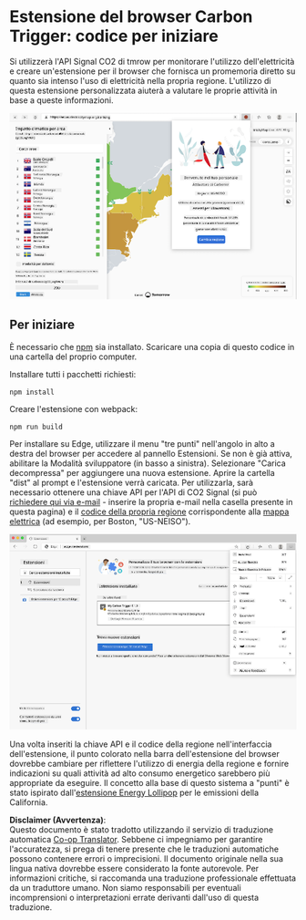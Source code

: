 <!--
CO_OP_TRANSLATOR_METADATA:
{
  "original_hash": "9a6b22a2eff0f499b66236be973b24ad",
  "translation_date": "2025-08-26T00:00:17+00:00",
  "source_file": "5-browser-extension/solution/translation/README.it.md",
  "language_code": "it"
}
-->
# Estensione del browser Carbon Trigger: codice per iniziare

Si utilizzerà l'API Signal CO2 di tmrow per monitorare l'utilizzo dell'elettricità e creare un'estensione per il browser che fornisca un promemoria diretto su quanto sia intenso l'uso di elettricità nella propria regione. L'utilizzo di questa estensione personalizzata aiuterà a valutare le proprie attività in base a queste informazioni.

![videata dell'estensione](../../../../../translated_images/extension-screenshot.0e7f5bfa110e92e3875e1bc9405edd45a3d2e02963e48900adb91926a62a5807.it.png)

## Per iniziare

È necessario che [npm](https://npmjs.com) sia installato. Scaricare una copia di questo codice in una cartella del proprio computer.

Installare tutti i pacchetti richiesti:

```
npm install
```

Creare l'estensione con webpack:

```
npm run build
```

Per installare su Edge, utilizzare il menu "tre punti" nell'angolo in alto a destra del browser per accedere al pannello Estensioni. Se non è già attiva, abilitare la Modalità sviluppatore (in basso a sinistra). Selezionare "Carica decompressa" per aggiungere una nuova estensione. Aprire la cartella "dist" al prompt e l'estensione verrà caricata. Per utilizzarla, sarà necessario ottenere una chiave API per l'API di CO2 Signal (si può [richiedere qui via e-mail](https://www.co2signal.com/) - inserire la propria e-mail nella casella presente in questa pagina) e il [codice della propria regione](http://api.electricitymap.org/v3/zones) corrispondente alla [mappa elettrica](https://www.electricitymap.org/map) (ad esempio, per Boston, "US-NEISO").

![installazione](../../../../../translated_images/install-on-edge.78634f02842c48283726c531998679a6f03a45556b2ee99d8ff231fe41446324.it.png)

Una volta inseriti la chiave API e il codice della regione nell'interfaccia dell'estensione, il punto colorato nella barra dell'estensione del browser dovrebbe cambiare per riflettere l'utilizzo di energia della regione e fornire indicazioni su quali attività ad alto consumo energetico sarebbero più appropriate da eseguire. Il concetto alla base di questo sistema a "punti" è stato ispirato dall'[estensione Energy Lollipop](https://energylollipop.com/) per le emissioni della California.

**Disclaimer (Avvertenza)**:  
Questo documento è stato tradotto utilizzando il servizio di traduzione automatica [Co-op Translator](https://github.com/Azure/co-op-translator). Sebbene ci impegniamo per garantire l'accuratezza, si prega di tenere presente che le traduzioni automatiche possono contenere errori o imprecisioni. Il documento originale nella sua lingua nativa dovrebbe essere considerato la fonte autorevole. Per informazioni critiche, si raccomanda una traduzione professionale effettuata da un traduttore umano. Non siamo responsabili per eventuali incomprensioni o interpretazioni errate derivanti dall'uso di questa traduzione.